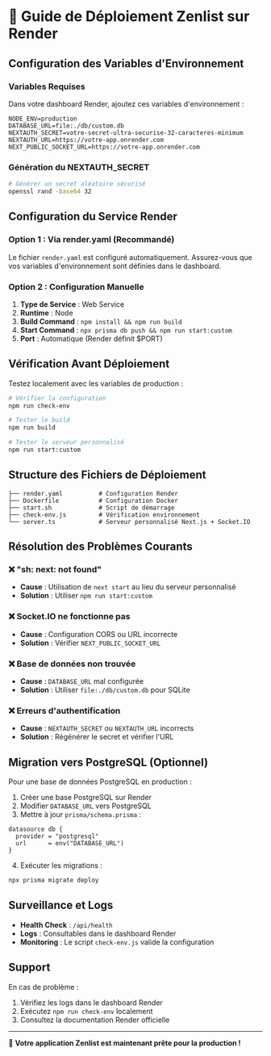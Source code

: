 # 🚀 Guide de Déploiement Zenlist sur Render

## Configuration des Variables d'Environnement

### Variables Requises

Dans votre dashboard Render, ajoutez ces variables d'environnement :

```env
NODE_ENV=production
DATABASE_URL=file:./db/custom.db
NEXTAUTH_SECRET=votre-secret-ultra-securise-32-caracteres-minimum
NEXTAUTH_URL=https://votre-app.onrender.com
NEXT_PUBLIC_SOCKET_URL=https://votre-app.onrender.com
```

### Génération du NEXTAUTH_SECRET

```bash
# Générer un secret aléatoire sécurisé
openssl rand -base64 32
```

## Configuration du Service Render

### Option 1 : Via render.yaml (Recommandé)

Le fichier `render.yaml` est configuré automatiquement. Assurez-vous que vos variables d'environnement sont définies dans le dashboard.

### Option 2 : Configuration Manuelle

1. **Type de Service** : Web Service
2. **Runtime** : Node
3. **Build Command** : `npm install && npm run build`
4. **Start Command** : `npx prisma db push && npm run start:custom`
5. **Port** : Automatique (Render définit $PORT)

## Vérification Avant Déploiement

Testez localement avec les variables de production :

```bash
# Vérifier la configuration
npm run check-env

# Tester le build
npm run build

# Tester le serveur personnalisé
npm run start:custom
```

## Structure des Fichiers de Déploiement

```
├── render.yaml          # Configuration Render
├── Dockerfile           # Configuration Docker
├── start.sh             # Script de démarrage
├── check-env.js         # Vérification environnement
└── server.ts            # Serveur personnalisé Next.js + Socket.IO
```

## Résolution des Problèmes Courants

### ❌ "sh: next: not found"
- **Cause** : Utilisation de `next start` au lieu du serveur personnalisé
- **Solution** : Utiliser `npm run start:custom`

### ❌ Socket.IO ne fonctionne pas
- **Cause** : Configuration CORS ou URL incorrecte
- **Solution** : Vérifier `NEXT_PUBLIC_SOCKET_URL`

### ❌ Base de données non trouvée
- **Cause** : `DATABASE_URL` mal configurée
- **Solution** : Utiliser `file:./db/custom.db` pour SQLite

### ❌ Erreurs d'authentification
- **Cause** : `NEXTAUTH_SECRET` ou `NEXTAUTH_URL` incorrects
- **Solution** : Régénérer le secret et vérifier l'URL

## Migration vers PostgreSQL (Optionnel)

Pour une base de données PostgreSQL en production :

1. Créer une base PostgreSQL sur Render
2. Modifier `DATABASE_URL` vers PostgreSQL
3. Mettre à jour `prisma/schema.prisma` :

```prisma
datasource db {
  provider = "postgresql"
  url      = env("DATABASE_URL")
}
```

4. Exécuter les migrations :

```bash
npx prisma migrate deploy
```

## Surveillance et Logs

- **Health Check** : `/api/health`
- **Logs** : Consultables dans le dashboard Render
- **Monitoring** : Le script `check-env.js` valide la configuration

## Support

En cas de problème :

1. Vérifiez les logs dans le dashboard Render
2. Exécutez `npm run check-env` localement
3. Consultez la documentation Render officielle

---

🎉 **Votre application Zenlist est maintenant prête pour la production !**

